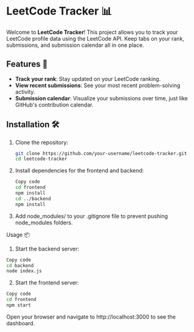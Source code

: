 # LeetCode Tracker 📊

Welcome to **LeetCode Tracker**! This project allows you to track your LeetCode profile data using the LeetCode API. Keep tabs on your rank, submissions, and submission calendar all in one place.

## Features 🚀

- **Track your rank**: Stay updated on your LeetCode ranking.
- **View recent submissions**: See your most recent problem-solving activity.
- **Submission calendar**: Visualize your submissions over time, just like GitHub's contribution calendar.

## Installation 🛠️

1. Clone the repository:

   ```bash
   git clone https://github.com/your-username/leetcode-tracker.git
   cd leetcode-tracker
2. Install dependencies for the frontend and backend:
   ```bash
   Copy code
   cd frontend
   npm install
   cd ../backend
   npm install
3. Add node_modules/ to your .gitignore file to prevent pushing node_modules folders.

Usage 📦
1. Start the backend server:
```bash
Copy code
cd backend
node index.js
```
2. Start the frontend server:
```bash
Copy code
cd frontend
npm start
```
Open your browser and navigate to http://localhost:3000 to see the dashboard.

